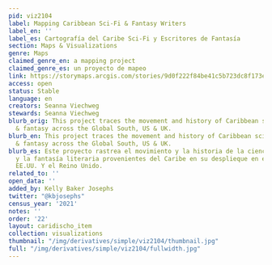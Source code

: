 ```yaml
---
pid: viz2104
label: Mapping Caribbean Sci-Fi & Fantasy Writers
label_en: ''
label_es: Cartografía del Caribe Sci-Fi y Escritores de Fantasía
section: Maps & Visualizations
genre: Maps
claimed_genre_en: a mapping project
claimed_genre_es: un proyecto de mapeo
link: https://storymaps.arcgis.com/stories/9d0f222f84be41c5b723dc8f173e5751
access: open
status: Stable
language: en
creators: Seanna Viechweg
stewards: Seanna Viechweg
blurb_orig: This project traces the movement and history of Caribbean science fiction
  & fantasy across the Global South, US & UK.
blurb_en: This project traces the movement and history of Caribbean science fiction
  & fantasy across the Global South, US & UK.
blurb_es: Este proyecto rastrea el movimiento y la historia de la ciencia ficción
  y la fantasía literaria provenientes del Caribe en su desplieque en el Sur Global,
  EE.UU. Y el Reino Unido.
related_to: ''
open_data: ''
added_by: Kelly Baker Josephs
twitter: "@kbjosephs"
census_year: '2021'
notes: ''
order: '22'
layout: caridischo_item
collection: visualizations
thumbnail: "/img/derivatives/simple/viz2104/thumbnail.jpg"
full: "/img/derivatives/simple/viz2104/fullwidth.jpg"
---
```

